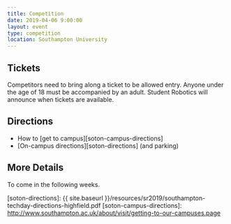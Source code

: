 ```yaml
---
title: Competition
date: 2019-04-06 9:00:00
layout: event
type: competition
location: Southampton University
---
```


## Tickets

Competitors need to bring along a ticket to be allowed entry. Anyone under the
age of 18 must be accompanied by an adult. Student Robotics will announce when
tickets are available.

## Directions

* How to [get to campus][soton-campus-directions]
* [On-campus directions][soton-directions] (and parking)

## More Details

To come in the following weeks.

[soton-directions]: {{ site.baseurl }}/resources/sr2019/southampton-techday-directions-highfield.pdf
[soton-campus-directions]: http://www.southampton.ac.uk/about/visit/getting-to-our-campuses.page
